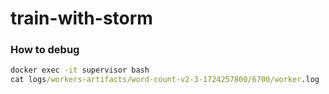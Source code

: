 # train-with-storm


### How to debug

```cmd
docker exec -it supervisor bash
cat logs/workers-artifacts/word-count-v2-3-1724257800/6700/worker.log
```